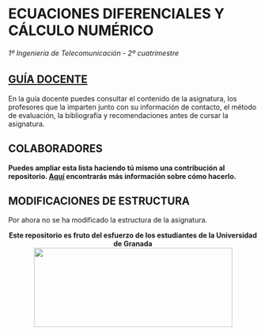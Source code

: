 # ECUACIONES DIFERENCIALES Y CÁLCULO NUMÉRICO

###### 1º Ingeniería de Telecomunicación - 2º cuatrimestre

## [GUÍA DOCENTE](http://grados.ugr.es/telecomunicacion/pages/infoacademica/guias_docentes/curso_1920/1curso/2semestre/ecuacionesdiferencialesycalculonumerico/!)

En la guía docente puedes consultar el contenido de la asignatura, los profesores que la imparten junto con su información de contacto, el método de evaluación, la bibliografía y recomendaciones antes de cursar la asignatura.

## COLABORADORES

**Puedes ampliar esta lista haciendo tú mismo una contribución al repositorio. [Aquí](https://github.com/DEIIT/Ingenieria-Telecomunicacion/wiki/C%C3%B3mo-contribuir) encontrarás más información sobre cómo hacerlo.**

## MODIFICACIONES DE ESTRUCTURA

Por ahora no se ha modificado la estructura de la asignatura.

<p align="center">
   <b>Este repositorio es fruto del esfuerzo de los estudiantes de la Universidad de Granada</b></br>
   <a href="http://deiit.ugr.es/"><img width="401" height="160" src="https://deiit.ugr.es/img/logo-DEIIT.png"> </a>
</p>

